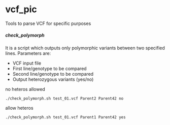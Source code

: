 vcf_pic
=======

Tools to parse VCF for specific purposes

##### check_polymorph

It is a script which outputs only polymorphic variants between two specified lines.
Parameters are:
- VCF input file
- First line/genotype to be compared
- Second line/genotype to be compared
- Output heterozygous variants (yes/no)

no heteros allowed

`./check_polymorph.sh test_01.vcf Parent2 Parent42 no`

allow heteros

`./check_polymorph.sh test_01.vcf Parent1 Parent42 yes`
